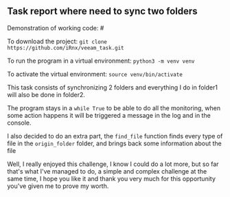 ## Task report where need to sync two folders

Demonstration of working code: #

To download the project: `git clone https://github.com/iRnx/veeam_task.git`

To run the program in a virtual environment: `python3 -m venv venv`

To activate the virtual environment: `source venv/bin/activate`

This task consists of synchronizing 2 folders and everything I do in folder1 will also be done in folder2.

The program stays in a `while True` to be able to do all the monitoring, when some action happens it will be
triggered a message in the log and in the console.

I also decided to do an extra part, the `find_file` function finds every type of file in the `origin_folder` folder, and brings back some information about the file

Well, I really enjoyed this challenge, I know I could do a lot more, but so far that's what I've managed to do, a simple and complex challenge at the same time, I hope you like it and thank you very much for this opportunity you've given me to prove my worth.

